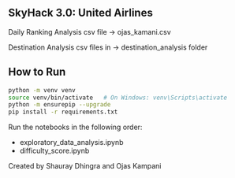## SkyHack 3.0: United Airlines



Daily Ranking Analysis csv file -> ojas_kamani.csv

Destination Analysis csv files in -> destination_analysis folder

## How to Run

```bash
python -m venv venv
source venv/bin/activate   # On Windows: venv\Scripts\activate
python -m ensurepip --upgrade
pip install -r requirements.txt
```
Run the notebooks in the following order:
- exploratory_data_analysis.ipynb
- difficulty_score.ipynb



Created by Shauray Dhingra and Ojas Kampani
